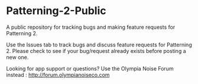 # Patterning-2-Public
A public repository for tracking bugs and making feature requests for Patterning 2.

Use the Issues tab to track bugs and discuss feature requests for Patterning 2.  Please check to see if your bug/request already exists before posting a new one.   

Looking for app support or questions?  Use the Olympia Noise Forum instead : http://forum.olympianoiseco.com
